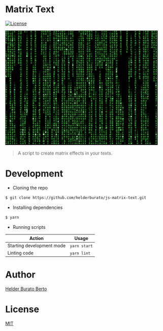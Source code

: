 # Matrix Text

[![License][license-badge]][license-url]

![Matrix][matrix-image]

> A script to create matrix effects in your texts.

# Development

- Cloning the repo

```bash
$ git clone https://github.com/helderburato/js-matrix-text.git
```

- Installing dependencies

```bash
$ yarn
```

- Running scripts

| Action                    | Usage        |
| ------------------------- | ------------ |
| Starting development mode | `yarn start` |
| Linting code              | `yarn lint`  |

# Author

[Helder Burato Berto](https://twitter.com/helderburato)

# License

[MIT](https://github.com/helderburato/js-matrix-text/blob/master/LICENSE)

[license-badge]: https://img.shields.io/badge/License-MIT-green.svg
[license-url]: https://opensource.org/licenses/MIT
[matrix-image]: matrix.gif
